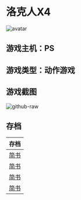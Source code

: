 # 洛克人X4
![avatar](http://img.xiaoji001.com//files/5003763/6c73b15593f4129fcc271fb38689313c.png)

## 游戏主机：PS
## 游戏类型：动作游戏

## 游戏截图

![github-raw](https://raw.githubusercontent.com/CoderTonyChan/games-images-backup/master/PS/洛克人X4/5003763_20181218233021.png)

## 存档

|存档|
|:--:|
|[简书](http://jianshu.com)|
|[简书](http://jianshu.com)|
|[简书](http://jianshu.com)|
|[简书](http://jianshu.com)|




